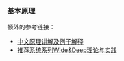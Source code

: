 ### 基本原理
额外的参考链接：
- [中文原理讲解及例子解释](https://jesse-csj.github.io/2019/07/24/Wide-Deep/)
- [推荐系统系列Wide&Deep理论与实践](https://www.cnblogs.com/yinzm/p/11878831.html)
